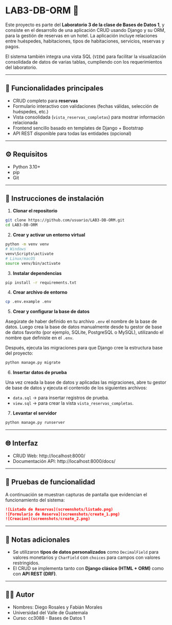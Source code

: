 
# LAB3-DB-ORM 🏨

Este proyecto es parte del **Laboratorio 3 de la clase de Bases de Datos 1**, y consiste en el desarrollo de una aplicación CRUD usando Django y su ORM, para la gestión de reservas en un hotel. La aplicación incluye relaciones entre huéspedes, habitaciones, tipos de habitaciones, servicios, reservas y pagos.

El sistema también integra una vista SQL (`VIEW`) para facilitar la visualización consolidada de datos de varias tablas, cumpliendo con los requerimientos del laboratorio.

---

## 🧠 Funcionalidades principales

- CRUD completo para **reservas**
- Formulario interactivo con validaciones (fechas válidas, selección de huéspedes, etc.)
- Vista consolidada (`vista_reservas_completas`) para mostrar información relacionada
- Frontend sencillo basado en templates de Django + Bootstrap
- API REST disponible para todas las entidades (opcional)

---

## ⚙️ Requisitos

- Python 3.10+
- pip
- Git

---

## 🚀 Instrucciones de instalación

1. **Clonar el repositorio**

```bash
git clone https://github.com/usuario/LAB3-DB-ORM.git
cd LAB3-DB-ORM
```

2. **Crear y activar un entorno virtual**

```bash
python -m venv venv
# Windows
venv\Scripts\activate
# Linux/macOS
source venv/bin/activate
```

3. **Instalar dependencias**

```bash
pip install -r requirements.txt
```

4. **Crear archivo de entorno**

```bash
cp .env.example .env
```

5. **Crear y configurar la base de datos**

Asegúrate de haber definido en tu archivo `.env` el nombre de la base de datos. Luego crea la base de datos manualmente desde tu gestor de base de datos favorito (por ejemplo, SQLite, PostgreSQL o MySQL), utilizando el nombre que definiste en el `.env`.

Después, ejecuta las migraciones para que Django cree la estructura base del proyecto:

```bash
python manage.py migrate
```

6. **Insertar datos de prueba**

Una vez creada la base de datos y aplicadas las migraciones, abre tu gestor de base de datos y ejecuta el contenido de los siguientes archivos:

- `data.sql` → para insertar registros de prueba.
- `view.sql` → para crear la vista `vista_reservas_completas`.



7. **Levantar el servidor**

```bash
python manage.py runserver
```

---

## 🌐 Interfaz

- CRUD Web: http://localhost:8000/
- Documentación API: http://localhost:8000/docs/

---

## 📸 Pruebas de funcionalidad

A continuación se muestran capturas de pantalla que evidencian el funcionamiento del sistema:


```markdown
![Listado de Reservas](screenshots/listado.png)
![Formulario de Reserva](screenshots/create_1.png)
![Creacion](screenshots/create_2.png)
```

---

## 📌 Notas adicionales

- Se utilizaron **tipos de datos personalizados** como `DecimalField` para valores monetarios y `CharField` con `choices` para campos con valores restringidos.
- El CRUD se implementa tanto con **Django clásico (HTML + ORM)** como con **API REST (DRF)**.

---

## 🧑‍💻 Autor

- Nombres: Diego Rosales y Fabián Morales
- Universidad del Valle de Guatemala
- Curso: cc3088 - Bases de Datos 1

